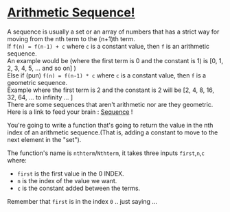 # [Arithmetic Sequence!](https://www.codewars.com/kata/arithmetic-sequence "https://www.codewars.com/kata/540f8a19a7d43d24ac001018")

A sequence is usually a set or an array of numbers that has a strict way for moving from the nth term to the (n+1)th term.<br />
If ``f(n) = f(n-1) + c`` where ``c`` is a constant value, then ``f`` is an arithmetic sequence.<br />
An example would be (where the first term is 0 and the constant is 1) is [0, 1, 2, 3, 4, 5, ... and so on] )<br />
Else if (pun) ``f(n) = f(n-1) * c`` where ``c`` is a constant value, then ``f`` is a geometric sequence.<br />
Example where the first term is 2 and  the constant is 2 will be [2, 4, 8, 16, 32, 64, ... to infinity ... ]<br />
There are some sequences that aren't arithmetic nor are they geometric.<br />
Here is a link to feed your brain : <a href="https://en.wikipedia.org/wiki/Sequence">Sequence</a> !


You're going to write a function that's going to return the value in the nth index of an arithmetic sequence.(That is, adding a constant to move to the next element in the "set").

The function's name is `nthterm`/`Nthterm`, it takes three inputs `first`,`n`,`c` where:

  - ``first`` is the first value in the 0 INDEX.<br />
  - ``n`` is the index of the value we want.<br />
  - ``c`` is the constant added between the terms.

Remember that `first` is in the index ``0`` .. just saying ...